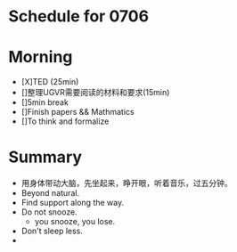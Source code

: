 # Schedule for 0706

# Morning
- [X]TED (25min)
- []整理UGVR需要阅读的材料和要求(15min)
- []5min break
- []Finish papers && Mathmatics
- []To think and formalize






# Summary
- 用身体带动大脑，先坐起来，睁开眼，听着音乐，过五分钟。
- Beyond natural.
- Find support along the way.
- Do not snooze.
    - you snooze, you lose.
- Don't sleep less.
- 










